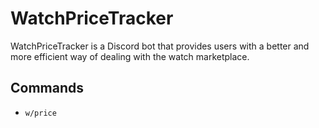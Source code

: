 # WatchPriceTracker
WatchPriceTracker is a Discord bot that provides users with a better and more efficient way of dealing with the watch marketplace.

## Commands
  * `w/price`